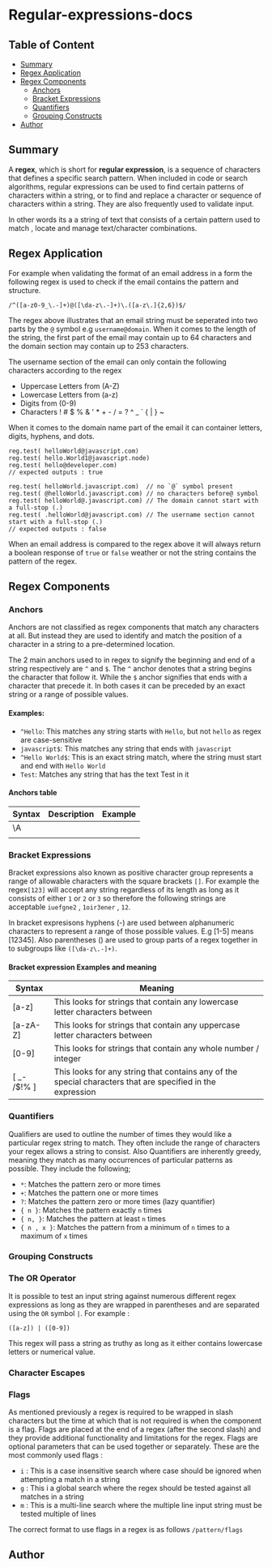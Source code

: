 # Regular-expressions-docs

## Table of Content

- [Summary](#summary)
- [Regex Application](#regex-application)
- [Regex Components](#regex-components)
  - [Anchors](#anchors)
  - [Bracket Expressions](#bracket-expressions)
  - [Quantifiers](#quantifiers)
  - [Grouping Constructs](#grouping-constructs)
- [Author](#author)

## Summary

A **regex**, which is short for **regular expression**, is a sequence of characters that defines a specific search pattern. When included in code or search algorithms, regular expressions can be used to find certain patterns of characters within a string, or to find and replace a character or sequence of characters within a string. They are also frequently used to validate input.

In other words its a a string of text that consists of a certain pattern used to match , locate and manage text/character combinations.

## Regex Application

For example when validating the format of an email address in a form the following regex is used to check if the email contains the pattern and structure.

```
/^([a-z0-9_\.-]+)@([\da-z\.-]+)\.([a-z\.]{2,6})$/
```

The regex above illustrates that an email string must be seperated into two parts by the `@` symbol e.g `username@domain`. When it comes to the length of the string, the first part of the email may contain up to 64 characters and the domain section may contain up to 253 characters.

The username section of the email can only contain the following characters according to the regex

- Uppercase Letters from (A-Z)
- Lowercase Letters from (a-z)
- Digits from (0-9)
- Characters ! # $ % & ' \* + - / = ? ^ \_ ` { | } ~

When it comes to the domain name part of the email it can container letters, digits, hyphens, and dots.

```
reg.test( helloWorld@javascript.com)
reg.test( hello.World1@javascript.node)
reg.test( hello@developer.com)
// expected outputs : true
```

```
reg.test( helloWorld.javascript.com)  // no `@` symbol present
reg.test( @helloWorld.javascript.com) // no characters before@ symbol
reg.test( helloWorld@.javascript.com) // The domain cannot start with a full-stop (.)
reg.test( .helloWorld@javascript.com) // The username section cannot start with a full-stop (.)
// expected outputs : false

```

When an email address is compared to the regex above it will always return a boolean response of `true` or `false` weather or not the string contains the pattern of the regex.

## Regex Components

### Anchors

Anchors are not classified as regex components that match any characters at all. But instead they are used to identify and match the position of a character in a string to a pre-determined location.

The 2 main anchors used to in regex to signify the beginning and end of a string respectively are `^` and `$`. The `^` anchor denotes that a string begins the character that follow it. While the `$` anchor signifies that ends with a character that precede it. In both cases it can be preceded by an exact string or a range of possible values.

#### Examples:

- `^Hello`: This matches any string starts with `Hello`, but not `hello` as regex are case-sensitive
- `javascript$`: This matches any string that ends with `javascript`
- `^Hello World$`: This is an exact string match, where the string must start and end with `Hello World`
- `Test`: Matches any string that has the text Test in it

#### Anchors table

| Syntax | Description | Example |
| ------ | ----------- | ------- |
| \A     |             |         |
|        |             |         |

### Bracket Expressions

Bracket expressions also known as positive character group represents a range of allowable characters with the square brackets `[]`. For example the regex`[123]` will accept any string regardless of its length as long as it consists of either `1` or `2` or `3` so therefore the following strings are acceptable `iuefgne2` , `1oir3ener` , `12`.

In bracket expresisons hyphens (-) are used between alphanumeric characters to represent a range of those possible values. E.g [1-5] means [12345]. Also parentheses () are used to group parts of a regex together in to subgroups like `([\da-z\.-]+)`.

#### Bracket expression Examples and meaning

| Syntax      | Meaning                                                                                                    |
| ----------- | ---------------------------------------------------------------------------------------------------------- |
| [a-z]       | This looks for strings that contain any lowercase letter characters between                                |
| [a-zA-Z]    | This looks for strings that contain any uppercase letter characters between                                |
| [0-9]       | This looks for strings that contain any whole number / integer                                             |
| [ _- /$!% ] | This looks for any string that contains any of the special characters that are specified in the expression |

### Quantifiers

Qualifiers are used to outline the number of times they would like a particular regex string to match. They often include the range of characters your regex allows a string to consist. Also Quantifiers are inherently greedy, meaning they match as many occurrences of particular patterns as possible. They include the following;

- `*`: Matches the pattern zero or more times
- `+`: Matches the pattern one or more times
- `?`: Matches the pattern zero or more times (lazy quantifier)
- `{ n }`: Matches the pattern exactly `n` times
- `{ n, }`: Matches the pattern at least `n` times
- `{ n , x }`: Matches the pattern from a minimum of `n` times to a maximum of `x` times

### Grouping Constructs

### The OR Operator

It is possible to test an input string against numerous different regex expressions as long as they are wrapped in parentheses and are separated using the `OR` symbol `|`. For example :

`([a-z]) | ([0-9])`

This regex will pass a string as truthy as long as it either contains lowercase letters or numerical value.

### Character Escapes

### Flags

As mentioned previously a regex is required to be wrapped in slash characters but the time at which that is not required is when the component is a flag. Flags are placed at the end of a regex (after the second slash) and they provide additional functionality and limitations for the regex. Flags are optional parameters that can be used together or separately. These are the most commonly used flags :

- `i` : This is a case insensitive search where case should be ignored when attempting a match in a string
- `g` : This i a global search where the regex should be tested against all matches in a string
- `m` : This is a multi-line search where the multiple line input string must be tested multiple of lines

The correct format to use flags in a regex is as follows `/pattern/flags`

## Author
